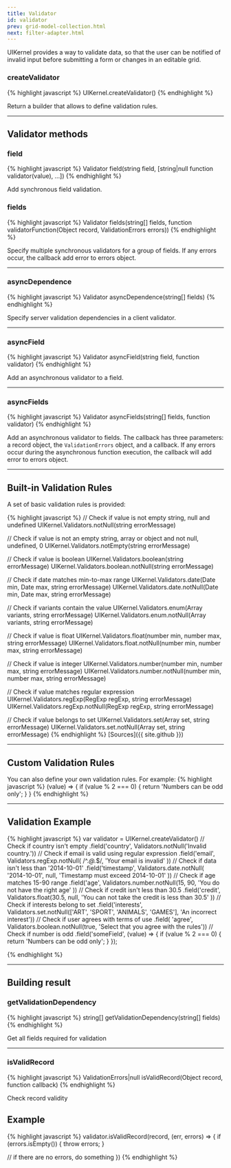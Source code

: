 ```yaml
---
title: Validator
id: validator
prev: grid-model-collection.html
next: filter-adapter.html
---
```


UIKernel provides a way to validate data, so that the user can be notified of invalid input before submitting a form or changes in an editable grid.

### createValidator

{% highlight javascript %}
UIKernel.createValidator()
{% endhighlight %}

Return a builder that allows to define validation rules.

---

## Validator methods

### field

{% highlight javascript %}
Validator field(string field, [string|null function validator(value), ...])
{% endhighlight %}

Add synchronous field validation.


### fields

{% highlight javascript %}
Validator fields(string[] fields, function validatorFunction(Object record, ValidationErrors errors))
{% endhighlight %}

Specify multiple synchronous validators for a group of fields. If any errors occur, the callback add error to errors object.

---

### asyncDependence

{% highlight javascript %}
Validator asyncDependence(string[] fields)
{% endhighlight %}

Specify server validation dependencies in a client validator.

---

### asyncField

{% highlight javascript %}
Validator asyncField(string field, function validator)
{% endhighlight %}

Add an asynchronous validator to a field.

---

### asyncFields

{% highlight javascript %}
Validator asyncFields(string[] fields, function validator)
{% endhighlight %}

Add an asynchronous validator to fields. The callback has three parameters: a record object, the `ValidationErrors` object,
and a callback. If any errors occur during the asynchronous function execution, the callback will add error to errors object.

---

## Built-in Validation Rules

A set of basic validation rules is provided:

{% highlight javascript %}
// Check if value is not empty string, null and undefined
UIKernel.Validators.notNull(string errorMessage)

// Check if value is not an empty string, array or object and not null, undefined, 0
UIKernel.Validators.notEmpty(string errorMessage)

// Check if value is boolean
UIKernel.Validators.boolean(string errorMessage)
UIKernel.Validators.boolean.notNull(string errorMessage)

// Check if date matches min-to-max range
UIKernel.Validators.date(Date min, Date max, string errorMessage)
UIKernel.Validators.date.notNull(Date min, Date max, string errorMessage)

// Check if variants contain the value
UIKernel.Validators.enum(Array variants, string errorMessage)
UIKernel.Validators.enum.notNull(Array variants, string errorMessage)

// Check if value is float
UIKernel.Validators.float(number min, number max, string errorMessage)
UIKernel.Validators.float.notNull(number min, number max, string errorMessage)

// Check if value is integer
UIKernel.Validators.number(number min, number max, string errorMessage)
UIKernel.Validators.number.notNull(number min, number max, string errorMessage)

// Check if value matches regular expression
UIKernel.Validators.regExp(RegExp regExp, string errorMessage)
UIKernel.Validators.regExp.notNull(RegExp regExp, string errorMessage)

// Check if value belongs to set
UIKernel.Validators.set(Array set, string errorMessage)
UIKernel.Validators.set.notNull(Array set, string errorMessage)
{% endhighlight %}
[Sources]({{ site.github }})

---

## Custom Validation Rules

You can also define your own validation rules. For example:
{% highlight javascript %}
(value) => {
  if (value % 2 === 0) {
    return 'Numbers can be odd only';
  }
}
{% endhighlight %}

---

## Validation Example

{% highlight javascript %}
var validator = UIKernel.createValidator()
  // Check if country isn't empty
  .field('country', Validators.notNull('Invalid country.'))
  // Check if email is valid using regular expression
  .field('email', Validators.regExp.notNull(
    /^.*@.*$/,
    'Your email is invalid'
  ))
  // Check if data isn't less than '2014-10-01'
  .field('timestamp', Validators.date.notNull(
    '2014-10-01', null,
    'Timestamp must exceed 2014-10-01'
  ))
  // Check if age matches 15-90 range
  .field('age', Validators.number.notNull(15, 90,
    'You do not have the right age'
  ))
  // Check if credit isn't less than 30.5
  .field('credit', Validators.float(30.5, null,
    'You can not take the credit is less than 30.5'
  ))
   // Check if interests belong to set
   .field('interests', Validators.set.notNull(['ART', 'SPORT', 'ANIMALS', 'GAMES'], 'An incorrect interest'))
  // Check if user agrees with terms of use
  .field( 'agree', Validators.boolean.notNull(true, 'Select that you agree with the rules'))
  // Check if number is odd
  .field('someField', (value) => {
    if (value % 2 === 0) {
      return 'Numbers can be odd only';
    }
   });

{% endhighlight %}

---

## Building result

### getValidationDependency

{% highlight javascript %}
 string[] getValidationDependency(string[] fields)
{% endhighlight %}

Get all fields required for validation

---

### isValidRecord

{% highlight javascript %}
ValidationErrors|null isValidRecord(Object record, function callback)
{% endhighlight %}

Check record validity

## Example
{% highlight javascript %}
validator.isValidRecord(record, (err, errors) => {
  if (errors.isEmpty()) {
    throw errors;
  }

  // if there are no errors, do something
})
{% endhighlight %}



